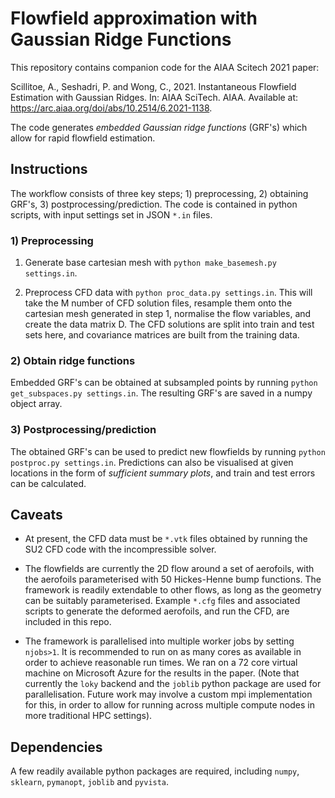 # Flowfield approximation with Gaussian Ridge Functions

This repository contains companion code for the AIAA Scitech 2021 paper:

Scillitoe, A., Seshadri, P. and Wong, C., 2021. Instantaneous Flowfield Estimation with Gaussian Ridges. In: AIAA SciTech. AIAA. Available at: <https://arc.aiaa.org/doi/abs/10.2514/6.2021-1138>.

The code generates *embedded Gaussian ridge functions* (GRF's) which allow for rapid flowfield estimation.

## Instructions

The workflow consists of three key steps; 1) preprocessing, 2) obtaining GRF's, 3) postprocessing/prediction. The code is contained in python scripts, with input settings set in JSON `*.in` files.

### 1) Preprocessing

1. Generate base cartesian mesh with `python make_basemesh.py settings.in`. 

2. Preprocess CFD data with `python proc_data.py settings.in`. This will take the M number of CFD solution files, resample them onto the cartesian mesh generated in step 1, normalise the flow variables, and create the data matrix D. The CFD solutions are split into train and test sets here, and covariance matrices are built from the training data. 

### 2) Obtain ridge functions

Embedded GRF's can be obtained at subsampled points by running `python get_subspaces.py settings.in`. The resulting GRF's are saved in a numpy object array. 

### 3) Postprocessing/prediction

The obtained GRF's can be used to predict new flowfields by running `python postproc.py settings.in`. Predictions can also be visualised at given locations in the form of *sufficient summary plots*, and train and test errors can be calculated.  

## Caveats 

* At present, the CFD data must be `*.vtk` files obtained by running the SU2 CFD code with the incompressible solver.

* The flowfields are currently the 2D flow around a set of aerofoils, with the aerofoils parameterised with 50 Hickes-Henne bump functions. The framework is readily extendable to other flows, as long as the geometry can be suitably parameterised. Example `*.cfg` files and associated scripts to generate the deformed aerofoils, and run the CFD, are included in this repo. 

* The framework is parallelised into multiple worker jobs by setting `njobs>1`. It is recommended to run on as many cores as available in order to achieve reasonable run times. We ran on a 72 core virtual machine on Microsoft Azure for the results in the paper. (Note that currently the `loky` backend and the `joblib` python package are used for parallelisation. Future work may involve a custom mpi implementation for this, in order to allow for running across multiple compute nodes in more traditional HPC settings). 

## Dependencies

A few readily available python packages are required, including `numpy`, `sklearn`, `pymanopt`, `joblib` and `pyvista`.  
